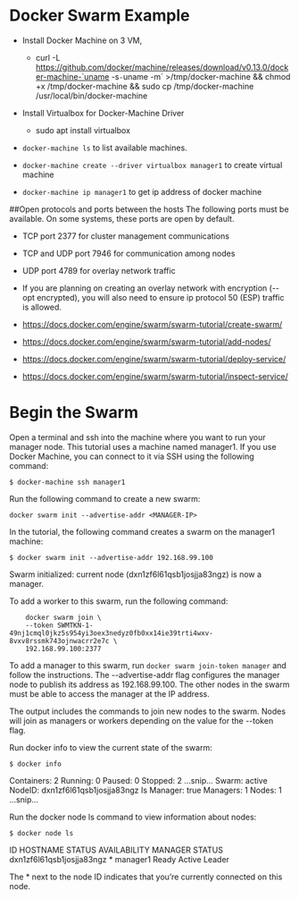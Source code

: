 # Docker Swarm Example

* Install Docker Machine on 3 VM,
   * curl -L https://github.com/docker/machine/releases/download/v0.13.0/docker-machine-`uname -s`-`uname -m` >/tmp/docker-machine &&
     chmod +x /tmp/docker-machine &&
     sudo cp /tmp/docker-machine /usr/local/bin/docker-machine

* Install Virtualbox for Docker-Machine Driver
   * sudo apt install virtualbox
* `docker-machine ls` to list available machines.
* `docker-machine create --driver virtualbox manager1` to create virtual machine
* `docker-machine ip manager1` to get ip address of docker machine

##Open protocols and ports between the hosts
The following ports must be available. On some systems, these ports are open by default.

* TCP port 2377 for cluster management communications
* TCP and UDP port 7946 for communication among nodes
* UDP port 4789 for overlay network traffic
* If you are planning on creating an overlay network with encryption (--opt encrypted), you will also need to ensure ip protocol 50 (ESP) traffic is allowed.

* https://docs.docker.com/engine/swarm/swarm-tutorial/create-swarm/
* https://docs.docker.com/engine/swarm/swarm-tutorial/add-nodes/
* https://docs.docker.com/engine/swarm/swarm-tutorial/deploy-service/
* https://docs.docker.com/engine/swarm/swarm-tutorial/inspect-service/  

# Begin the Swarm
Open a terminal and ssh into the machine where you want to run your manager node. This tutorial uses a machine named manager1. If you use Docker Machine, you can connect to it via SSH using the following command:
```
$ docker-machine ssh manager1
```

Run the following command to create a new swarm:
```
docker swarm init --advertise-addr <MANAGER-IP>
```
In the tutorial, the following command creates a swarm on the manager1 machine:

```
$ docker swarm init --advertise-addr 192.168.99.100
```
Swarm initialized: current node (dxn1zf6l61qsb1josjja83ngz) is now a manager.

To add a worker to this swarm, run the following command:
```
    docker swarm join \
    --token SWMTKN-1-49nj1cmql0jkz5s954yi3oex3nedyz0fb0xx14ie39trti4wxv-8vxv8rssmk743ojnwacrr2e7c \
    192.168.99.100:2377
```

To add a manager to this swarm, run `docker swarm join-token manager` and follow the instructions.
The --advertise-addr flag configures the manager node to publish its address as 192.168.99.100. The other nodes in the swarm must be able to access the manager at the IP address.

The output includes the commands to join new nodes to the swarm. Nodes will join as managers or workers depending on the value for the --token flag.

Run docker info to view the current state of the swarm:
```
$ docker info
```
Containers: 2
Running: 0
Paused: 0
Stopped: 2
  ...snip...
Swarm: active
  NodeID: dxn1zf6l61qsb1josjja83ngz
  Is Manager: true
  Managers: 1
  Nodes: 1
  ...snip...

Run the docker node ls command to view information about nodes:
```
$ docker node ls
```
ID                           HOSTNAME  STATUS  AVAILABILITY  MANAGER STATUS
dxn1zf6l61qsb1josjja83ngz *  manager1  Ready   Active        Leader

The * next to the node ID indicates that you’re currently connected on this node.

